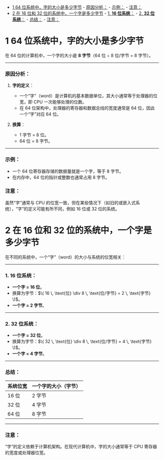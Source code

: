 - [1 64 位系统中，字的大小是多少字节](#1-64-位系统中字的大小是多少字节)
		- [原因分析：](#原因分析)
		- [示例：](#示例)
		- [注意：](#注意)
- [2 在 16 位和 32 位的系统中，一个字是多少字节](#2-在-16-位和-32-位的系统中一个字是多少字节)
		- [1. **16 位系统**：](#1-16-位系统)
		- [2. **32 位系统**：](#2-32-位系统)
		- [总结：](#总结)
		- [注意：](#注意-1)

# 1 64 位系统中，字的大小是多少字节

在 64 位的计算机中，一个字的大小是 **8 字节**（64 位 ÷ 8 位/字节 = 8 字节）。

---

### 原因分析：
1. **字的定义**：
   - 一个“字”（word）是计算机的基本数据单位，其大小通常等于处理器的位宽，即 CPU 一次能够处理的位数。
   - 在 64 位架构中，处理器的寄存器和数据总线的宽度通常是 64 位，因此一个“字”对应 64 位。

2. **换算**：
   - 1 字节 = 8 位。
   - 64 位 = 8 字节。

---

### 示例：
- 一个 64 位寄存器存储的数据量就是一个字，等于 8 字节。
- 在内存中，64 位的指针或整数也通常占用 8 字节。

### 注意：
虽然“字”通常与 CPU 的位宽一致，但在某些情况下（如旧的或嵌入式系统），“字”的定义可能有所不同，例如 16 位或 32 位的系统。


# 2 在 16 位和 32 位的系统中，一个字是多少字节

在不同的系统中，一个“字”（word）的大小与系统的位宽相关：

---

### 1. **16 位系统**：
- **一个字 = 16 位**。
- 换算为字节：$\( 16 \, \text{位} \div 8 \, \text{位/字节} = 2 \, \text{字节} \)$。
- **一个字 = 2 字节**。

---

### 2. **32 位系统**：
- **一个字 = 32 位**。
- 换算为字节：$\( 32 \, \text{位} \div 8 \, \text{位/字节} = 4 \, \text{字节} \)$。
- **一个字 = 4 字节**。

---

### 总结：
| 系统位宽 | 一个字的大小（字节） |
|----------|-------------------|
| 16 位    | 2 字节            |
| 32 位    | 4 字节            |
| 64 位    | 8 字节            |

---

### 注意：
“字”的定义依赖于计算机架构。在现代计算机中，字的大小通常等于 CPU 寄存器的宽度或处理器位宽。
